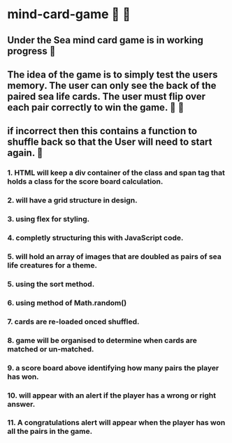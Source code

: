 # mind-card-game :dolphin: :tropical_fish:

## Under the Sea mind card game is in working progress :octopus: 

## The idea of the game is to simply test the users memory. The user can only see the back of the paired sea life cards. The user must flip over each pair correctly to win the game. :shark: :seal: 

## if incorrect then this contains a function to shuffle back so that the User will need to start again. :whale:

### 1. HTML will keep a div container of the class and span tag that holds a class for the score board calculation.
### 2. will have a grid structure in design.
### 3. using flex for styling.
### 4. completly structuring this with JavaScript code.
### 5. will hold an array of images that are doubled as pairs of sea life creatures for a theme.
### 5. using the sort method.
### 6. using method of Math.random()
### 7. cards are re-loaded onced shuffled.
### 8. game will be organised to determine when cards are matched or un-matched.
### 9. a score board above identifying how many pairs the player has won.
### 10. will appear with an alert if the player has a wrong or right answer.
### 11. A congratulations alert will appear when the player has won all the pairs in the game.

